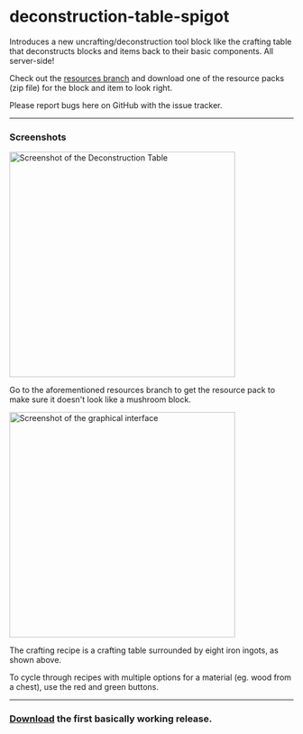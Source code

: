 # deconstruction-table-spigot

Introduces a new uncrafting/deconstruction tool block like the crafting table that deconstructs blocks and items back to their basic components. All server-side!

Check out the [resources branch](https://github.com/spikespaz/deconstruction-table-spigot/tree/resources) and download one of the resource packs (zip file) for the block and item to look right.

Please report bugs here on GitHub with the issue tracker.

---

### Screenshots

<a href="https://raw.githubusercontent.com/spikespaz/deconstruction-table-spigot/master/screenshot_0.png" target="_blank">
<img src="https://raw.githubusercontent.com/spikespaz/deconstruction-table-spigot/master/screenshot_0.png" alt="Screenshot of the Deconstruction Table" width="400"\>
</a>

Go to the aforementioned resources branch to get the resource pack to make sure it doesn't look like a mushroom block.

<a href="https://raw.githubusercontent.com/spikespaz/deconstruction-table-spigot/master/screenshot_1.png" target="_blank">
<img src="https://raw.githubusercontent.com/spikespaz/deconstruction-table-spigot/master/screenshot_1.png" alt="Screenshot of the graphical interface" width="400"\>
</a>

The crafting recipe is a crafting table surrounded by eight iron ingots, as shown above.

To cycle through recipes with multiple options for a material (eg. wood from a chest), use the red and green buttons.

---

### [Download](https://github.com/spikespaz/deconstruction-table-spigot/releases/tag/1.0-SNAPSHOT) the first basically working release.
